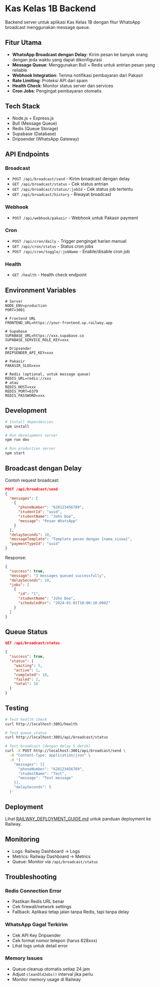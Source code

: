 # Kas Kelas 1B Backend

Backend server untuk aplikasi Kas Kelas 1B dengan fitur WhatsApp broadcast menggunakan message queue.

## Fitur Utama

- **WhatsApp Broadcast dengan Delay**: Kirim pesan ke banyak orang dengan jeda waktu yang dapat dikonfigurasi
- **Message Queue**: Menggunakan Bull + Redis untuk antrian pesan yang reliable
- **Webhook Integration**: Terima notifikasi pembayaran dari Pakasir
- **Rate Limiting**: Proteksi API dari spam
- **Health Check**: Monitor status server dan services
- **Cron Jobs**: Pengingat pembayaran otomatis

## Tech Stack

- Node.js + Express.js
- Bull (Message Queue)
- Redis (Queue Storage)
- Supabase (Database)
- Dripsender (WhatsApp Gateway)

## API Endpoints

### Broadcast
- `POST /api/broadcast/send` - Kirim broadcast dengan delay
- `GET /api/broadcast/status` - Cek status antrian
- `GET /api/broadcast/status/:jobId` - Cek status job tertentu
- `GET /api/broadcast/history` - Riwayat broadcast

### Webhook
- `POST /api/webhook/pakasir` - Webhook untuk Pakasir payment

### Cron
- `POST /api/cron/daily` - Trigger pengingat harian manual
- `GET /api/cron/status` - Status cron jobs
- `POST /api/cron/toggle/:jobName` - Enable/disable cron job

### Health
- `GET /health` - Health check endpoint

## Environment Variables

```env
# Server
NODE_ENV=production
PORT=3001

# Frontend URL
FRONTEND_URL=https://your-frontend.up.railway.app

# Supabase
SUPABASE_URL=https://xxx.supabase.co
SUPABASE_SERVICE_ROLE_KEY=xxx

# Dripsender
DRIPSENDER_API_KEY=xxx

# Pakasir
PAKASIR_SLUG=xxx

# Redis (optional, untuk message queue)
REDIS_URL=redis://xxx
# atau
REDIS_HOST=xxx
REDIS_PORT=6379
REDIS_PASSWORD=xxx
```

## Development

```bash
# Install dependencies
npm install

# Run development server
npm run dev

# Run production server
npm start
```

## Broadcast dengan Delay

Contoh request broadcast:
```json
POST /api/broadcast/send
{
  "messages": [
    {
      "phoneNumber": "628123456789",
      "studentId": "uuid",
      "studentName": "John Doe",
      "message": "Pesan WhatsApp"
    }
  ],
  "delaySeconds": 10,
  "messageTemplate": "Template pesan dengan {nama_siswa}",
  "paymentTypeId": "uuid"
}
```

Response:
```json
{
  "success": true,
  "message": "3 messages queued successfully",
  "delaySeconds": 10,
  "jobs": [
    {
      "id": "1",
      "studentName": "John Doe",
      "scheduledFor": "2024-01-01T10:00:10.000Z"
    }
  ]
}
```

## Queue Status

```json
GET /api/broadcast/status

{
  "success": true,
  "status": {
    "waiting": 5,
    "active": 1,
    "completed": 10,
    "failed": 2,
    "total": 18
  }
}
```

## Testing

```bash
# Test health check
curl http://localhost:3001/health

# Test queue status
curl http://localhost:3001/api/broadcast/status

# Test broadcast (dengan delay 5 detik)
curl -X POST http://localhost:3001/api/broadcast/send \
  -H "Content-Type: application/json" \
  -d '{
    "messages": [{
      "phoneNumber": "628123456789",
      "studentName": "Test",
      "message": "Test message"
    }],
    "delaySeconds": 5
  }'
```

## Deployment

Lihat [RAILWAY_DEPLOYMENT_GUIDE.md](../RAILWAY_DEPLOYMENT_GUIDE.md) untuk panduan deployment ke Railway.

## Monitoring

- Logs: Railway Dashboard → Logs
- Metrics: Railway Dashboard → Metrics
- Queue: Monitor via `/api/broadcast/status`

## Troubleshooting

### Redis Connection Error
- Pastikan Redis URL benar
- Cek firewall/network settings
- Fallback: Aplikasi tetap jalan tanpa Redis, tapi tanpa delay

### WhatsApp Gagal Terkirim
- Cek API Key Dripsender
- Cek format nomor telepon (harus 628xxx)
- Lihat logs untuk detail error

### Memory Issues
- Queue cleanup otomatis setiap 24 jam
- Adjust `cleanOldJobs()` interval jika perlu
- Monitor memory usage di Railway